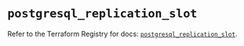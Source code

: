 # `postgresql_replication_slot`

Refer to the Terraform Registry for docs: [`postgresql_replication_slot`](https://registry.terraform.io/providers/cyrilgdn/postgresql/1.22.0/docs/resources/replication_slot).
